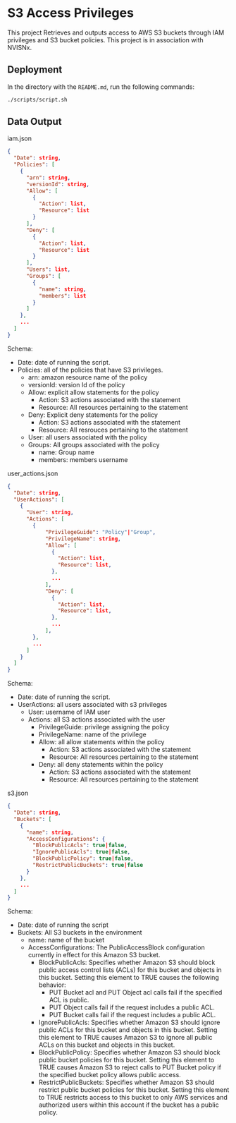 # S3 Access Privileges
This project Retrieves and outputs access to AWS S3 buckets through
IAM privileges and S3 bucket policies. This project is in association with NVISNx.

## Deployment
In the directory with the `README.md`, run the following commands:

```bash
./scripts/script.sh
```

## Data Output

iam.json

```json
{
  "Date": string,
  "Policies": [
    {
      "arn": string,
      "versionId": string,
      "Allow": [
        {
          "Action": list,
          "Resource": list
        }
      ],
      "Deny": [
        {
          "Action": list,
          "Resource": list
        }
      ],
      "Users": list,
      "Groups": [
        {
          "name": string,
          "members": list
        }
      ]
    },
    ...
  ]
}
```

Schema:
- Date: date of running the script.
- Policies: all of the policies that have S3 privileges.
  - arn: amazon resource name of the policy
  - versionId: version Id of the policy
  - Allow: explicit allow statements for the policy
    - Action: S3 actions associated with the statement
    - Resource: All resources pertaining to the statement
  - Deny: Explicit deny statements for the policy
    - Action: S3 actions associated with the statement
    - Resource: All resrouces pertaining to the statement
  - User: all users associated with the policy
  - Groups: All groups associated with the policy
    - name: Group name
    - members: members username

user_actions.json

```json
{
  "Date": string,
  "UserActions": [
    {
      "User": string,
      "Actions": [
        {
            "PrivilegeGuide": "Policy"|"Group",
            "PrivilegeName": string,
            "Allow": [
              {
                "Action": list,
                "Resource": list,
              },
              ...
            ],
            "Deny": [
              {
                "Action": list,
                "Resource": list,
              },
              ...
            ],
        },
        ...        
      ]
    }
  ]
}
```
Schema:
- Date: date of running the script.
- UserActions: all users associated with s3 privileges
  - User: username of IAM user
  - Actions: all S3 actions associated with the user
    - PrivilegeGuide: privilege assigning the policy
    - PrivilegeName: name of the privilege
    - Allow: all allow statements within the policy
      - Action: S3 actions associated with the statement
      - Resource: All resources pertaining to the statement
    - Deny: all deny statements within the policy
      - Action: S3 actions associated with the statement
      - Resource: All resources pertaining to the statement


s3.json

```json
{
  "Date": string,
  "Buckets": [
    {
      "name": string,
      "AccessConfigurations": {
        "BlockPublicAcls": true|false,
        "IgnorePublicAcls": true|false,
        "BlockPublicPolicy": true|false,
        "RestrictPublicBuckets": true|false
      }
    },
    ...
  ]
}
```

Schema:
- Date: date of running the script
- Buckets: All S3 buckets in the environment
  - name: name of the bucket
  - AccessConfigurations: The PublicAccessBlock configuration currently in effect for this Amazon S3 bucket.
    - BlockPublicAcls: Specifies whether Amazon S3 should block public access control lists (ACLs) for this bucket and objects in this bucket. Setting this element to TRUE causes the following behavior:
      * PUT Bucket acl and PUT Object acl calls fail if the specified ACL is public.
      * PUT Object calls fail if the request includes a public ACL.
      * PUT Bucket calls fail if the request includes a public ACL.
    - IgnorePublicAcls: Specifies whether Amazon S3 should ignore public ACLs for this bucket and objects in this bucket. Setting this element to TRUE causes Amazon S3 to ignore all public ACLs on this bucket and objects in this bucket.
    - BlockPublicPolicy: Specifies whether Amazon S3 should block public bucket policies for this bucket. Setting this element to TRUE causes Amazon S3 to reject calls to PUT Bucket policy if the specified bucket policy allows public access.
    - RestrictPublicBuckets: Specifies whether Amazon S3 should restrict public bucket policies for this bucket. Setting this element to TRUE restricts access to this bucket to only AWS services and authorized users within this account if the bucket has a public policy.
